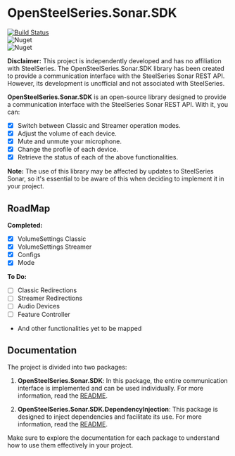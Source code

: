 # OpenSteelSeries.Sonar.SDK

[![Build Status](https://github.com/MiguelBCosta/OpenSteelSeries.Sonar.Sdk/actions/workflows/publish.yml/badge.svg)](https://github.com/MiguelBCosta/OpenSteelSeries.Sonar.Sdk/actions) \
![Nuget](https://img.shields.io/nuget/v/OpenSteelSeries.Sonar.Sdk?label=OpenSteelSeries.Sonar.Sdk) \
![Nuget](https://img.shields.io/nuget/v/OpenSteelSeries.Sonar.Sdk.DepedencyInjection?label=OpenSteelSeries.Sonar.Sdk.DepedencyInjection)


**Disclaimer:** This project is independently developed and has no affiliation with SteelSeries. The OpenSteelSeries.Sonar.SDK library has been created to provide a communication interface with the SteelSeries Sonar REST API. However, its development is unofficial and not associated with SteelSeries.

**OpenSteelSeries.Sonar.SDK** is an open-source library designed to provide a communication interface with the SteelSeries Sonar REST API. With it, you can:

- [x] Switch between Classic and Streamer operation modes.
- [x] Adjust the volume of each device.
- [x] Mute and unmute your microphone.
- [x] Change the profile of each device.
- [x] Retrieve the status of each of the above functionalities.

**Note:** The use of this library may be affected by updates to SteelSeries Sonar, so it's essential to be aware of this when deciding to implement it in your project.

## RoadMap

**Completed:**
- [x] VolumeSettings Classic
- [x] VolumeSettings Streamer
- [x] Configs
- [x] Mode

**To Do:**
- [ ] Classic Redirections
- [ ] Streamer Redirections
- [ ] Audio Devices
- [ ] Feature Controller
- And other functionalities yet to be mapped

## Documentation

The project is divided into two packages:

1. **OpenSteelSeries.Sonar.SDK**: In this package, the entire communication interface is implemented and can be used individually. For more information, read the [README](OpenSteelSeries.Sonar.Sdk/docs/README.md).

2. **OpenSteelSeries.Sonar.SDK.DependencyInjection**: This package is designed to inject dependencies and facilitate its use. For more information, read the [README](OpenSteelSeries.Sonar.Sdk.DependencyInjection/docs/README.md).

Make sure to explore the documentation for each package to understand how to use them effectively in your project.

